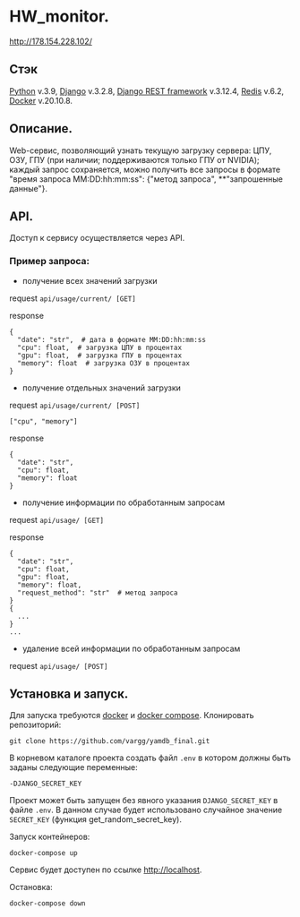 # HW_monitor.

http://178.154.228.102/

## Стэк
[Python](https://www.python.org/) v.3.9, [Django](https://www.djangoproject.com/) v.3.2.8, [Django REST framework](https://www.django-rest-framework.org/) v.3.12.4, [Redis](https://redis.io/documentation) v.6.2, [Docker](https://www.docker.com/) v.20.10.8.

## Описание.
Web-сервис, позволяющий узнать текущую загрузку сервера: ЦПУ, ОЗУ, ГПУ (при наличии; поддерживаются только ГПУ от NVIDIA); каждый запрос сохраняется, можно получить все запросы в формате "время запроса MM:DD:hh:mm:ss": {"метод запроса", **"запрошенные данные"}.

## API.
Доступ к сервису осуществляется через API.

### Пример запроса:
- получение всех значений загрузки

request `api/usage/current/ [GET]`

response
```
{
  "date": "str",  # дата в формате MM:DD:hh:mm:ss
  "cpu": float,  # загрузка ЦПУ в процентах
  "gpu": float,  # загрузка ГПУ в процентах
  "memory": float  # загрузка ОЗУ в процентах
}
```

- получение отдельных значений загрузки

request `api/usage/current/ [POST]`
```
["cpu", "memory"]
```
response
```
{
  "date": "str",
  "cpu": float,
  "memory": float
}
```

- получение информации по обработанным запросам

request `api/usage/ [GET]`

response
```
{
  "date": "str",
  "cpu": float,
  "gpu": float,
  "memory": float,
  "request_method": "str"  # метод запроса
}
{
  ...
}
...
```

- удаление всей информации по обработанным запросам

request `api/usage/ [POST]`

## Установка и запуск.
Для запуска требуются [docker](https://docs.docker.com/get-docker/) и [docker compose](https://docs.docker.com/compose/install/).
Клонировать репозиторий:
```shell
git clone https://github.com/vargg/yamdb_final.git
```
В корневом каталоге проекта создать файл `.env` в котором должны быть заданы следующие переменные:
```
-DJANGO_SECRET_KEY
```
Проект может быть запущен без явного указания `DJANGO_SECRET_KEY` в файле `.env`. В данном случае будет использовано случайное значение `SECRET_KEY` (функция get_random_secret_key).

Запуск контейнеров:
```shell
docker-compose up
```
Сервис будет доступен по ссылке [http://localhost](http://localhost).

Остановка:
```shell
docker-compose down
```
